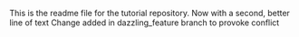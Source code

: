 This is the readme file for the tutorial 
repository.
Now with a second, better line of text 
Change added in dazzling_feature branch to provoke conflict
